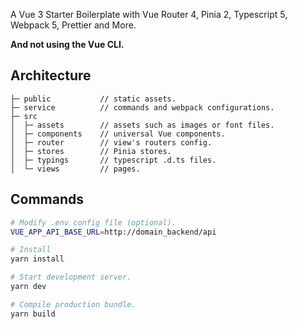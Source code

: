 A Vue 3 Starter Boilerplate with Vue Router 4, Pinia 2, Typescript 5, Webpack 5, Prettier and More.

**And not using the Vue CLI.**

## Architecture

```text
├─ public           // static assets.
├─ service          // commands and webpack configurations.
├─ src
│  ├─ assets        // assets such as images or font files.
│  ├─ components    // universal Vue components.
│  ├─ router        // view's routers config.
│  ├─ stores        // Pinia stores.
│  ├─ typings       // typescript .d.ts files.
│  └─ views         // pages.
```

## Commands

```bash
# Modify .env config file (optional).
VUE_APP_API_BASE_URL=http://domain_backend/api
```

```bash
# Install
yarn install

# Start development server.
yarn dev

# Compile production bundle.
yarn build
```
